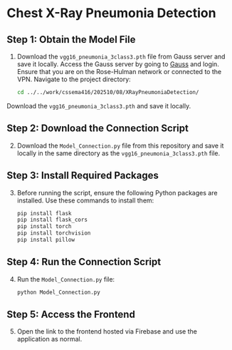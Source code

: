 # Chest X-Ray Pneumonia Detection

## Step 1: Obtain the Model File

1. Download the `vgg16_pneumonia_3class3.pth` file from Gauss server and save it locally. Access the Gauss server by going to [Gauss](http://gauss.csse.rose-hulman.edu/) and login. Ensure that you are on the Rose-Hulman network or connected to the VPN. Navigate to the project directory:
   ```bash
   cd ../../work/cssema416/202510/08/XRayPneumoniaDetection/
Download the `vgg16_pneumonia_3class3.pth` and save it locally. 

## Step 2: Download the Connection Script
2. Download the `Model_Connection.py` file from this repository and save it locally in the same directory as the `vgg16_pneumonia_3class3.pth` file.

## Step 3: Install Required Packages
3. Before running the script, ensure the following Python packages are installed. Use these commands to install them:
   ```bash
   pip install flask
   pip install flask_cors
   pip install torch
   pip install torchvision
   pip install pillow

## Step 4: Run the Connection Script
4. Run the `Model_Connection.py` file:
   ```bash
   python Model_Connection.py
   
## Step 5: Access the Frontend
5. Open the link to the frontend hosted via Firebase and use the application as normal.


